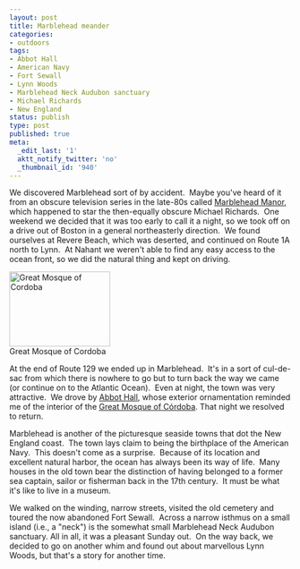 ```yaml
---
layout: post
title: Marblehead meander
categories:
- outdoors
tags:
- Abbot Hall
- American Navy
- Fort Sewall
- Lynn Woods
- Marblehead Neck Audubon sanctuary
- Michael Richards
- New England
status: publish
type: post
published: true
meta:
  _edit_last: '1'
  aktt_notify_twitter: 'no'
  _thumbnail_id: '940'
---
```

We discovered Marblehead sort of by accident.  Maybe you've heard of it from an obscure television series in the late-80s called <a href="http://en.wikipedia.org/wiki/Marblehead_Manor">Marblehead Manor</a>, which happened to star the then-equally obscure Michael Richards.  One weekend we decided that it was too early to call it a night, so we took off on a drive out of Boston in a general northeasterly direction.  We found ourselves at Revere Beach, which was deserted, and continued on Route 1A north to Lynn.  At Nahant we weren't able to find any easy access to the ocean front, so we did the natural thing and kept on driving.

<img src="http://www.yentran.org/blog/wp-content/uploads/2011/05/CordobaGreatMosque-300x223.jpg" alt="Great Mosque of Cordoba" width="180" height="134" />
<figcaption>Great Mosque of Cordoba</figcaption>

At the end of Route 129 we ended up in Marblehead.  It's in a sort of cul-de-sac from which there is nowhere to go but to turn back the way we came (or continue on to the Atlantic Ocean).  Even at night, the town was very attractive.  We drove by <a href="http://en.wikipedia.org/wiki/Abbot_Hall_(Marblehead,_Massachusetts)">Abbot Hall</a>, whose exterior ornamentation reminded me of the interior of the <a href="http://en.wikipedia.org/wiki/Cathedral%E2%80%93Mosque_of_C%C3%B3rdoba">Great Mosque of Córdoba</a>. That night we resolved to return.

Marblehead is another of the picturesque seaside towns that dot the New England coast.  The town lays claim to being the birthplace of the American Navy.  This doesn't come as a surprise.  Because of its location and excellent natural harbor, the ocean has always been its way of life.  Many houses in the old town bear the distinction of having belonged to a former sea captain, sailor or fisherman back in the 17th century.  It must be what it's like to live in a museum.

We walked on the winding, narrow streets, visited the old cemetery and toured the now abandoned Fort Sewall.  Across a narrow isthmus on a small island (i.e., a "neck") is the somewhat small Marblehead Neck Audubon sanctuary. All in all, it was a pleasant Sunday out.  On the way back, we decided to go on another whim and found out about marvellous Lynn Woods, but that's a story for another time.

